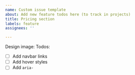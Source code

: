 ```yaml
---
name: Custom issue template
about: Add new feature todos here (to track in projects)
title: Pricing section
labels: feature
assignees: ''

---
```


Design image: <!-- ![alt text](image/path)-->
Todos: 
- [ ] Add navbar links
- [ ] Add hover styles
- [ ] Add `aria-`
